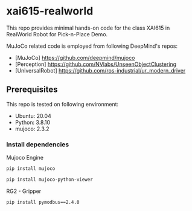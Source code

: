 # xai615-realworld

This repo provides minimal hands-on code for the class XAI615 in RealWorld Robot for Pick-n-Place Demo.

MuJoCo related code is employed from following DeepMind's repos: 

* [MuJoCo] https://github.com/deepmind/mujoco
* [Perception] https://github.com/NVlabs/UnseenObjectClustering
* [UniversalRobot] https://github.com/ros-industrial/ur_modern_driver

## Prerequisites

This repo is tested on following environment:

* Ubuntu: 20.04
* Python: 3.8.10
* mujoco: 2.3.2

### Install dependencies

Mujoco Engine
```bash
pip install mujoco

pip install mujoco-python-viewer
```

RG2 - Gripper
```bash
pip install pymodbus==2.4.0
```